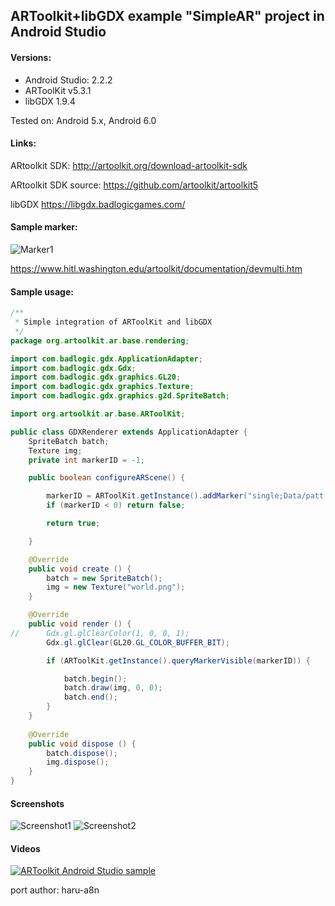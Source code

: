 ## ARToolkit+libGDX example "SimpleAR" project in Android Studio

#### Versions:
* Android Studio: 2.2.2
* ARToolKit v5.3.1
* libGDX 1.9.4

Tested on:
Android 5.x, Android 6.0

#### Links:
ARtoolkit SDK: http://artoolkit.org/download-artoolkit-sdk

ARtoolkit SDK source: https://github.com/artoolkit/artoolkit5

libGDX https://libgdx.badlogicgames.com/
#### Sample marker:

![Marker1](https://raw.githubusercontent.com/kosiara/artoolkit-android-studio-example/master/sampleMarker/patt2.jpg)

https://www.hitl.washington.edu/artoolkit/documentation/devmulti.htm

#### Sample usage:

```java
/**
 * Simple integration of ARToolKit and libGDX
 */
package org.artoolkit.ar.base.rendering;

import com.badlogic.gdx.ApplicationAdapter;
import com.badlogic.gdx.Gdx;
import com.badlogic.gdx.graphics.GL20;
import com.badlogic.gdx.graphics.Texture;
import com.badlogic.gdx.graphics.g2d.SpriteBatch;

import org.artoolkit.ar.base.ARToolKit;

public class GDXRenderer extends ApplicationAdapter {
	SpriteBatch batch;
	Texture img;
	private int markerID = -1;

	public boolean configureARScene() {

		markerID = ARToolKit.getInstance().addMarker("single;Data/patt.hiro;80");
		if (markerID < 0) return false;

		return true;

	}

	@Override
	public void create () {
		batch = new SpriteBatch();
		img = new Texture("world.png");
	}

	@Override
	public void render () {
//		Gdx.gl.glClearColor(1, 0, 0, 1);
        Gdx.gl.glClear(GL20.GL_COLOR_BUFFER_BIT);

        if (ARToolKit.getInstance().queryMarkerVisible(markerID)) {

            batch.begin();
            batch.draw(img, 0, 0);
            batch.end();
        }
	}
	
	@Override
	public void dispose () {
		batch.dispose();
		img.dispose();
	}
}
```

#### Screenshots

![Screenshot1](https://raw.githubusercontent.com/kosiara/artoolkit-android-studio-example/master/screenshots/device-2015-12-09-102231.png)
![Screenshot2](https://raw.githubusercontent.com/kosiara/artoolkit-android-studio-example/master/screenshots/device-2015-12-09-102300.png)

#### Videos

[![ARToolkit Android Studio sample](http://img.youtube.com/vi/g2z9acgPVHw/0.jpg)](https://youtu.be/g2z9acgPVHw "ARToolkit Android Studio sample")


port author: haru-a8n

